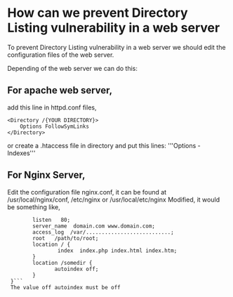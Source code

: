 # How can we prevent Directory Listing vulnerability in a web server

To prevent Directory Listing vulnerability in a web server we should edit the configuration files of the web server.

Depending of the web server we can do this:

## For apache web server, 
 add this line in httpd.conf files,
```
<Directory /{YOUR DIRECTORY}>
 	Options FollowSymLinks
</Directory>
```
 
or create a .htaccess file in directory and put this lines:
'''Options -Indexes'''
	
## For Nginx Server,
Edit the configuration file nginx.conf, it can be found at /usr/local/nginx/conf, /etc/nginx or /usr/local/etc/nginx
Modified, it would be something like,
```server {
        listen   80;
        server_name  domain.com www.domain.com;
        access_log  /var/...........................;
        root   /path/to/root;
        location / {
                index  index.php index.html index.htm;
        }
        location /somedir {
               autoindex off;
        }
 }```
 The value off autoindex must be off
